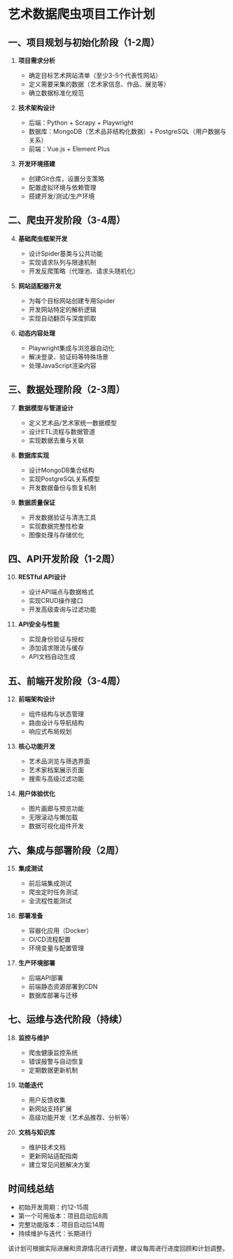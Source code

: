 # 艺术数据爬虫项目工作计划

## 一、项目规划与初始化阶段（1-2周）

1. **项目需求分析**
   - 确定目标艺术网站清单（至少3-5个代表性网站）
   - 定义需要采集的数据（艺术家信息、作品、展览等）
   - 确立数据标准化规范

2. **技术架构设计**
   - 后端：Python + Scrapy + Playwright
   - 数据库：MongoDB（艺术品非结构化数据）+ PostgreSQL（用户数据与关系）
   - 前端：Vue.js + Element Plus

3. **开发环境搭建**
   - 创建Git仓库，设置分支策略
   - 配置虚拟环境与依赖管理
   - 搭建开发/测试/生产环境

## 二、爬虫开发阶段（3-4周）

4. **基础爬虫框架开发**
   - 设计Spider基类与公共功能
   - 实现请求队列与限速机制
   - 开发反爬策略（代理池、请求头随机化）

5. **网站适配器开发**
   - 为每个目标网站创建专用Spider
   - 开发网站特定的解析逻辑
   - 实现自动翻页与深度抓取

6. **动态内容处理**
   - Playwright集成与浏览器自动化
   - 解决登录、验证码等特殊场景
   - 处理JavaScript渲染内容

## 三、数据处理阶段（2-3周）

7. **数据模型与管道设计**
   - 定义艺术品/艺术家统一数据模型
   - 设计ETL流程与数据管道
   - 实现数据去重与关联

8. **数据库实现**
   - 设计MongoDB集合结构
   - 实现PostgreSQL关系模型
   - 开发数据备份与恢复机制

9. **数据质量保证**
   - 开发数据验证与清洗工具
   - 实现数据完整性检查
   - 图像处理与存储优化

## 四、API开发阶段（1-2周）

10. **RESTful API设计**
    - 设计API端点与数据格式
    - 实现CRUD操作接口
    - 开发高级查询与过滤功能

11. **API安全与性能**
    - 实现身份验证与授权
    - 添加请求限流与缓存
    - API文档自动生成

## 五、前端开发阶段（3-4周）

12. **前端架构设计**
    - 组件结构与状态管理
    - 路由设计与导航结构
    - 响应式布局规划

13. **核心功能开发**
    - 艺术品浏览与筛选界面
    - 艺术家档案展示页面
    - 搜索与高级过滤功能

14. **用户体验优化**
    - 图片画廊与预览功能
    - 无限滚动与懒加载
    - 数据可视化组件开发

## 六、集成与部署阶段（2周）

15. **集成测试**
    - 前后端集成测试
    - 爬虫定时任务测试
    - 全流程性能测试

16. **部署准备**
    - 容器化应用（Docker）
    - CI/CD流程配置
    - 环境变量与配置管理

17. **生产环境部署**
    - 后端API部署
    - 前端静态资源部署到CDN
    - 数据库部署与迁移

## 七、运维与迭代阶段（持续）

18. **监控与维护**
    - 爬虫健康监控系统
    - 错误报警与自动恢复
    - 定期数据更新机制

19. **功能迭代**
    - 用户反馈收集
    - 新网站支持扩展
    - 高级功能开发（艺术品推荐、分析等）

20. **文档与知识库**
    - 维护技术文档
    - 更新网站适配指南
    - 建立常见问题解决方案

## 时间线总结
- 初始开发周期：约12-15周
- 第一个可用版本：项目启动后8周
- 完整功能版本：项目启动后14周
- 持续维护与迭代：长期进行

该计划可根据实际进展和资源情况进行调整，建议每周进行进度回顾和计划调整。 